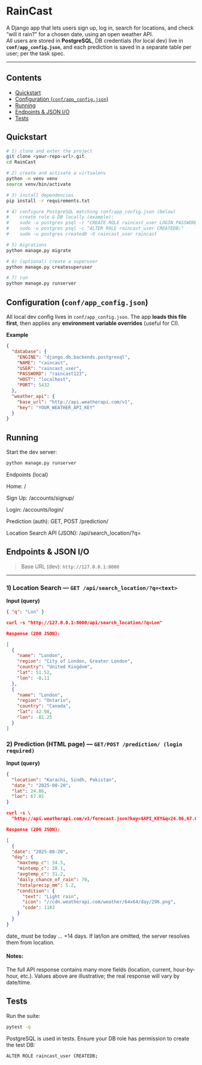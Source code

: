 # RainCast

A Django app that lets users sign up, log in, search for locations, and check “will it rain?” for a chosen date, using an open weather API.  
All users are stored in **PostgreSQL**, DB credentials (for local dev) live in **`conf/app_config.json`**, and each prediction is saved in a separate table per user; per the task spec.  

---

## Contents
- [Quickstart](#quickstart)
- [Configuration (`conf/app_config.json`)](#configuration-conf_app_configjson)
- [Running](#running)
- [Endpoints & JSON I/O](#endpoints--json-io)
- [Tests](#tests)



## Quickstart

```bash
# 1) clone and enter the project
git clone <your-repo-url>.git
cd RainCast

# 2) create and activate a virtualenv
python -m venv venv
source venv/bin/activate

# 3) install dependencies
pip install -r requirements.txt

# 4) configure PostgreSQL matching conf/app_config.json (below)
#    create role & DB locally (example):
#    sudo -u postgres psql -c "CREATE ROLE raincast_user LOGIN PASSWORD 'raincast123';"
#    sudo -u postgres psql -c "ALTER ROLE raincast_user CREATEDB;"
#    sudo -u postgres createdb -O raincast_user raincast

# 5) migrations
python manage.py migrate

# 6) (optional) create a superuser
python manage.py createsuperuser

# 7) run
python manage.py runserver
```

## Configuration (`conf/app_config.json`)

All local dev config lives in `conf/app_config.json`. The app **loads this file first**, then applies any **environment variable overrides** (useful for CI).

**Example**
```json
{
  "database": {
    "ENGINE": "django.db.backends.postgresql",
    "NAME": "raincast",
    "USER": "raincast_user",
    "PASSWORD": "raincast123",
    "HOST": "localhost",
    "PORT": 5432
  },
  "weather_api": {
    "base_url": "http://api.weatherapi.com/v1",
    "key": "YOUR_WEATHER_API_KEY"
  }
}
```

## Running

Start the dev server:
```bash
python manage.py runserver
```

Endpoints (local)

Home: /

Sign Up: /accounts/signup/

Login: /accounts/login/

Prediction (auth): GET, POST /prediction/

Location Search API (JSON): /api/search_location/?q=<text>


## Endpoints & JSON I/O

> Base URL (dev): `http://127.0.0.1:8000`

---

### 1) Location Search — `GET /api/search_location/?q=<text>`

**Input (query)**
```json
{ "q": "Lon" }

curl -s "http://127.0.0.1:8000/api/search_location/?q=Lon"

Response (200 JSON):

[
  {
    "name": "London",
    "region": "City of London, Greater London",
    "country": "United Kingdom",
    "lat": 51.52,
    "lon": -0.11
  },
  {
    "name": "London",
    "region": "Ontario",
    "country": "Canada",
    "lat": 42.98,
    "lon": -81.25
  }
]
```
### 2) Prediction (HTML page) — `GET/POST /prediction/ (login required)`

**Input (query)**
```json
{
  "location": "Karachi, Sindh, Pakistan",
  "date_": "2025-08-20",
  "lat": 24.86,
  "lon": 67.01
}

curl -s \
  "http://api.weatherapi.com/v1/forecast.json?key=$API_KEY&q=24.86,67.01&days=6&aqi=no&alerts=no"

Response (200 JSON):

[
  {
  "date": "2025-08-20",
  "day": {
    "maxtemp_c": 34.5,
    "mintemp_c": 28.1,
    "avgtemp_c": 31.2,
    "daily_chance_of_rain": 70,
    "totalprecip_mm": 5.2,
    "condition": {
      "text": "Light rain",
      "icon": "//cdn.weatherapi.com/weather/64x64/day/296.png",
      "code": 1183
    }
  }
}
```
date_ must be today … +14 days.
If lat/lon are omitted, the server resolves them from location.

#### Notes:

The full API response contains many more fields (location, current, hour-by-hour, etc.).
Values above are illustrative; the real response will vary by date/time.

## Tests

Run the suite:

```bash
pytest -q
```
PostgreSQL is used in tests. Ensure your DB role has permission to create the test DB:

```bash
ALTER ROLE raincast_user CREATEDB;
```

